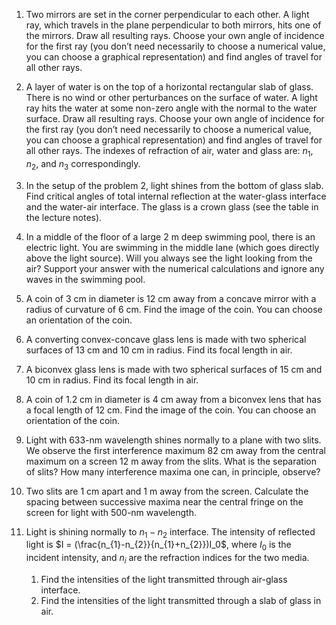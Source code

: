 1. Two mirrors are set in the corner perpendicular to each other. A light ray, which travels in the plane perpendicular to both mirrors, hits one of the mirrors. Draw all resulting rays. Choose your own angle of incidence for the first ray (you don’t need necessarily to choose a numerical value, you can choose a graphical representation) and find angles of travel for all other rays.

2. A layer of water is on the top of a horizontal rectangular slab of glass. There is no wind or other perturbances on the surface of water. A light ray hits the water at some non-zero angle with the normal to the water surface. Draw all resulting rays. Choose your own angle of incidence for the first ray (you don’t need necessarily to choose a numerical value, you can choose a graphical representation) and find angles of travel for all other rays. The indexes of refraction of air, water and glass are: $n_1$, $n_2$, and $n_3$ correspondingly.

3. In the setup of the problem 2, light shines from the bottom of glass slab. Find critical angles of total internal reflection at the water-glass interface and the water-air interface. The glass is a crown glass (see the table in the lecture notes).

4. In a middle of the floor of a large 2 m deep swimming pool, there is an electric light. You are swimming in the middle lane (which goes directly above the light source). Will you always see the light looking from the air? Support your answer with the numerical calculations and ignore any waves in the swimming pool.

5. A coin of 3 cm in diameter is 12 cm away from a concave mirror with a radius of curvature of 6 cm. Find the image of the coin. You can choose an orientation of the coin.

6. A converting convex-concave glass lens is made with two spherical surfaces of 13 cm and 10 cm in radius. Find its focal length in air.

7. A biconvex glass lens is made with two spherical surfaces of 15 cm and 10 cm in radius. Find its focal length in air.

8. A coin of 1.2 cm in diameter is 4 cm away from a biconvex lens that has a focal length of 12 cm. Find the image of the coin. You can choose an orientation of the coin.

9. Light with 633-nm wavelength shines normally to a plane with two slits. We observe the first interference maximum 82 cm away from the central maximum on a screen 12 m away from the slits. What is the separation of slits? How many interference maxima one can, in principle, observe?

10. Two slits are 1 cm apart and 1 m away from the screen. Calculate the spacing between successive maxima near the central fringe on the screen for light with 500-nm wavelength.

11. Light is shining normally to $n_{1}- n_{2}$ interface. The intensity of reflected light is $I = (\frac{n_{1}-n_{2}}{n_{1}+n_{2}})I_0$, where $I_0$ is the incident intensity, and $n_i$ are the refraction indices for the two media.
	1. Find the intensities of the light transmitted through air-glass interface.
	2. Find the intensities of the light transmitted through a slab of glass in air.